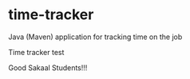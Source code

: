 # time-tracker
Java (Maven) application for tracking time on the job

Time tracker test

Good Sakaal Students!!!
